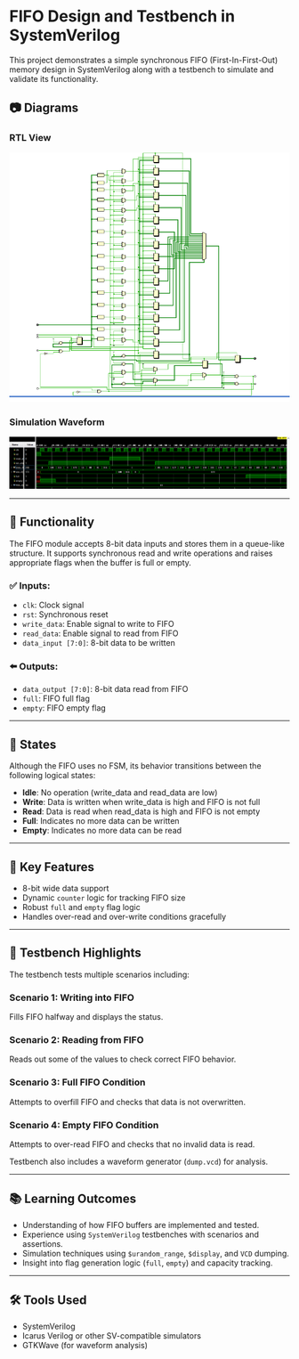 # FIFO Design and Testbench in SystemVerilog

This project demonstrates a simple synchronous FIFO (First-In-First-Out) memory design in SystemVerilog along with a testbench to simulate and validate its functionality.

## 📷 Diagrams

### RTL View
![RTL Block Diagram](RTL_block.png)

### Simulation Waveform
![Simulation Waveform](waveform.png)

---

## 🔧 Functionality

The FIFO module accepts 8-bit data inputs and stores them in a queue-like structure. It supports synchronous read and write operations and raises appropriate flags when the buffer is full or empty.

### ✅ Inputs:
- `clk`: Clock signal
- `rst`: Synchronous reset
- `write_data`: Enable signal to write to FIFO
- `read_data`: Enable signal to read from FIFO
- `data_input [7:0]`: 8-bit data to be written

### ⬅️ Outputs:
- `data_output [7:0]`: 8-bit data read from FIFO
- `full`: FIFO full flag
- `empty`: FIFO empty flag

---

## 🔁 States

Although the FIFO uses no FSM, its behavior transitions between the following logical states:

- **Idle**: No operation (write_data and read_data are low)
- **Write**: Data is written when write_data is high and FIFO is not full
- **Read**: Data is read when read_data is high and FIFO is not empty
- **Full**: Indicates no more data can be written
- **Empty**: Indicates no more data can be read

---

## 🌟 Key Features

- 8-bit wide data support
- Dynamic `counter` logic for tracking FIFO size
- Robust `full` and `empty` flag logic
- Handles over-read and over-write conditions gracefully

---

## 🧪 Testbench Highlights

The testbench tests multiple scenarios including:

### Scenario 1: Writing into FIFO
Fills FIFO halfway and displays the status.

### Scenario 2: Reading from FIFO
Reads out some of the values to check correct FIFO behavior.

### Scenario 3: Full FIFO Condition
Attempts to overfill FIFO and checks that data is not overwritten.

### Scenario 4: Empty FIFO Condition
Attempts to over-read FIFO and checks that no invalid data is read.

Testbench also includes a waveform generator (`dump.vcd`) for analysis.

---

## 📚 Learning Outcomes

- Understanding of how FIFO buffers are implemented and tested.
- Experience using `SystemVerilog` testbenches with scenarios and assertions.
- Simulation techniques using `$urandom_range`, `$display`, and `VCD` dumping.
- Insight into flag generation logic (`full`, `empty`) and capacity tracking.

---

## 🛠️ Tools Used

- SystemVerilog
- Icarus Verilog or other SV-compatible simulators
- GTKWave (for waveform analysis)